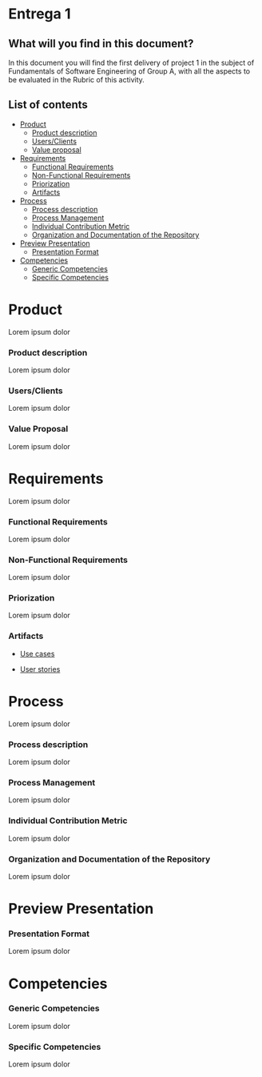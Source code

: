 # Entrega 1

## What will you find in this document?
In this document you will find the first delivery of project 1 in the subject of Fundamentals of Software Engineering of Group A, with all the aspects to be evaluated in the Rubric of this activity.

## List of contents
* [Product](#item1)
    * [Product description](#item2)
    * [Users/Clients](#item3)
    * [Value proposal](#item4)
* [Requirements](#item5)
    * [Functional Requirements](#item6)
    * [Non-Functional Requirements](#item7)
    * [Priorization](#item8)
    * [Artifacts](#item9)
* [Process](#item10)
    * [Process description](#item11)
    * [Process Management](#item12)
    * [Individual Contribution Metric](#item13)
    * [Organization and Documentation of the Repository](#item14)
* [Preview Presentation](#item15)
    * [Presentation Format](#item16)
* [Competencies](#item17)
    * [Generic Competencies](#item18)
    * [Specific Competencies](#item19)

#
<a Product id="item1"></a>
# Product
Lorem ipsum dolor

<a Product description id="item2"></a>
### Product description
Lorem ipsum dolor

<a  Users or Clients id="item3"></a>
### Users/Clients 
Lorem ipsum dolor

<a  Users or Clients id="item4"></a>
### Value Proposal
Lorem ipsum dolor

#
<a Requirements id="item5"></a>
# Requirements
Lorem ipsum dolor

<a Functional Requirements id="item6"></a>
### Functional Requirements
Lorem ipsum dolor

<a Non-Functional Requirements id="item7"></a>
### Non-Functional Requirements
Lorem ipsum dolor


<a Priorization id="item8"></a>
### Priorization
Lorem  ipsum dolor

<a Artifacts id="item9"></a>
### Artifacts

* [Use cases](https://github.com/Javier-de-Jesus-Ortiz-Miss/Proyecto-FIS/blob/hector-branch/Use_cases.md) 

* [User stories](https://github.com/Javier-de-Jesus-Ortiz-Miss/Proyecto-FIS/blob/hector-branch/User_Stories.md)

#
<a Process id="item10"></a>
# Process
Lorem ipsum dolor

<a Process description id="item11"></a>
### Process description
Lorem ipsum dolor



<a Process Management id="item12"></a>
### Process Management
Lorem ipsum dolor

<a Individual Contribution Metric id="item13"></a>
### Individual Contribution Metric
Lorem ipsum dolor

<a Organization and Documentation of the Repository id="item14"></a>
### Organization and Documentation of the Repository
Lorem ipsum dolor

#
<a Preview Presentation id="item15"></a>
# Preview Presentation

<a Presentation Format id="item16"></a>
### Presentation Format
Lorem ipsum dolor

#
<a Competencies id="item17"></a>
# Competencies

<a Generic Competencies id="item18"></a>
### Generic Competencies
Lorem ipsum dolor

<a Specific Competencies id="item19"></a>
### Specific Competencies
Lorem ipsum dolor
